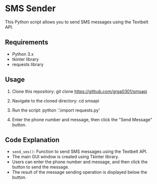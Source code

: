 # SMS Sender

This Python script allows you to send SMS messages using the Textbelt API.

## Requirements

- Python 3.x
- tkinter library
- requests library

## Usage

1. Clone this repository:
git clone https://github.com/grga0301/smsapi


2. Navigate to the cloned directory:
cd smsapi


3. Run the script:
python '.\import requests.py'


4. Enter the phone number and message, then click the "Send Message" button.

## Code Explanation

- `send_sms()`: Function to send SMS messages using the Textbelt API.
- The main GUI window is created using Tkinter library.
- Users can enter the phone number and message, and then click the button to send the message.
- The result of the message sending operation is displayed below the button.




